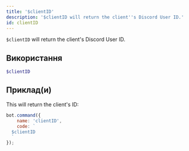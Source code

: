 ```yaml
---
title: '$clientID'
description: '$clientID will return the client''s Discord User ID.'
id: clientID
---
```


`$clientID` will return the client's Discord User ID.

## Використання

```php
$clientID
```

## Приклад(и)

This will return the client's ID:

```javascript
bot.command({
    name: 'clientID',
    code: `
  $clientID
  `
});
```